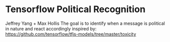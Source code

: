 # Tensorflow Political Recognition
Jeffrey Yang + Max Hollis
The goal is to identify when a message is political in nature and react accordingly
inspired by: https://github.com/tensorflow/tfjs-models/tree/master/toxicity
